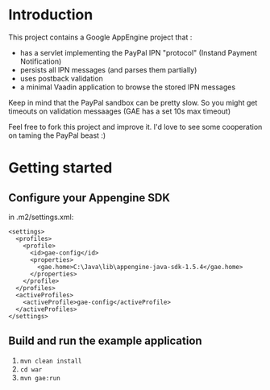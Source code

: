 Introduction
============

This project contains a Google AppEngine project that :

* has a servlet implementing the PayPal IPN "protocol" (Instand Payment Notification)
* persists all IPN messages (and parses them partially)
* uses postback validation
* a minimal Vaadin application to browse the stored IPN messages

Keep in mind that the PayPal sandbox can be pretty slow. So you might get timeouts on validation messaages (GAE has a set 10s max timeout)

Feel free to fork this project and improve it. I'd love to see some cooperation on taming the PayPal beast :)


Getting started
===============

Configure your Appengine SDK
---------------------------- 

in .m2/settings.xml:

    <settings>
      <profiles>
        <profile>
          <id>gae-config</id>
          <properties>
            <gae.home>C:\Java\lib\appengine-java-sdk-1.5.4</gae.home>
          </properties>
        </profile>
      </profiles>
      <activeProfiles>
        <activeProfile>gae-config</activeProfile>
      </activeProfiles>
    </settings>

Build and run the example application
-------------------------------------

1. `mvn clean install`
2. `cd war`
3. `mvn gae:run`   